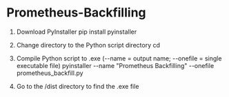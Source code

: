 # Prometheus-Backfilling

1. Download PyInstaller
pip install pyinstaller

2. Change directory to the Python script directory
cd <path>

3. Compile Python script to .exe (--name = output name; --onefile = single executable file)
pyinstaller --name "Prometheus Backfilling" --onefile prometheus_backfill.py

4. Go to the /dist directory to find the .exe file 
